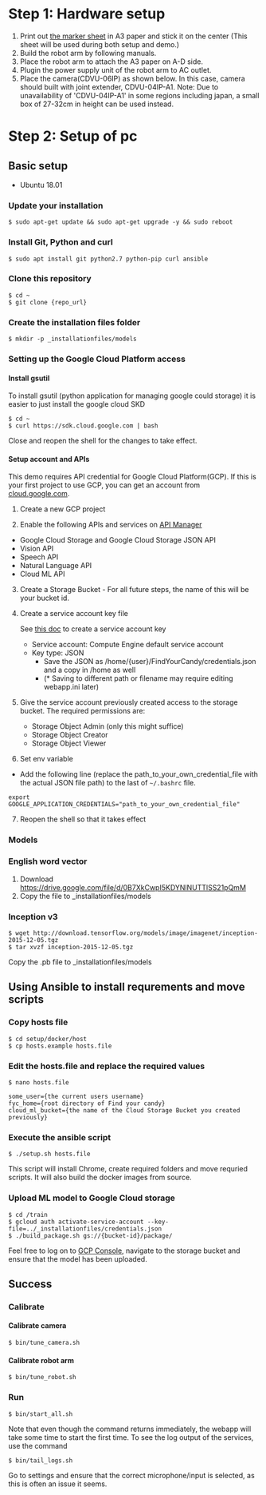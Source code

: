 # Step 1: Hardware setup
1. Print out [the marker sheet](./setup/image/marker_paper.pdf) in A3 paper and stick it on the center
(This sheet will be used during both setup and demo.)
2. Build the robot arm by following manuals.
3. Place the robot arm to attach the A3 paper on A-D side.
4. Plugin the power supply unit of the robot arm to AC outlet.
5. Place the camera(CDVU-06IP) as shown below. In this case, camera should built with joint extender, CDVU-04IP-A1.
Note: Due to unavailability of 'CDVU-04IP-A1' in some regions including japan, a small box of 27-32cm in height can be used instead.

# Step 2: Setup of pc

## Basic setup

* Ubuntu 18.01

### Update your installation
```
$ sudo apt-get update && sudo apt-get upgrade -y && sudo reboot
```

### Install Git, Python and curl
```
$ sudo apt install git python2.7 python-pip curl ansible
```

### Clone this repository
```
$ cd ~
$ git clone {repo_url}
```

### Create the installation files folder
```
$ mkdir -p _installationfiles/models
```

###  Setting up the Google Cloud Platform access


#### Install gsutil
To install gsutil (python application for managing google could storage) it is easier to just install the google cloud SKD

```
$ cd ~
$ curl https://sdk.cloud.google.com | bash
```

Close and reopen the shell for the changes to take effect.

#### Setup account and APIs
This demo requires API credential for Google Cloud Platform(GCP). If this is your first project to use GCP, you can get an account from [cloud.google.com](https://cloud.google.com/).

1. Create a new GCP project

2. Enable the following APIs and services on [API Manager](https://support.google.com/cloud/answer/6158841)
  - Google Cloud Storage and Google Cloud Storage JSON API
  - Vision API
  - Speech API
  - Natural Language API
  - Cloud ML API

3. Create a Storage Bucket - For all future steps, the name of this will be your bucket id.

4. Create a service account key file

    See [this doc](https://cloud.google.com/vision/docs/common/auth#set_up_a_service_account) to create a service account key
    - Service account: Compute Engine default service account
    - Key type: JSON
      - Save the JSON as /home/{user}/FindYourCandy/credentials.json and a copy in /home as well
      - (* Saving to different path or filename may require editing webapp.ini later)



5. Give the service account previously created access to the storage bucket. The required permissions are: 
    - Storage Object Admin (only this might suffice) 
    - Storage Object Creator
    - Storage Object Viewer

6. Set env variable
  - Add the following line (replace the path_to_your_own_credential_file with the actual JSON file path) to the last of `~/.bashrc` file.  

  ```
  export GOOGLE_APPLICATION_CREDENTIALS="path_to_your_own_credential_file"
  ```

7. Reopen the shell so that it takes effect


### Models

### English word vector
1. Download https://drive.google.com/file/d/0B7XkCwpI5KDYNlNUTTlSS21pQmM 
2. Copy the file to _installationfiles/models

### Inception v3
```
$ wget http://download.tensorflow.org/models/image/imagenet/inception-2015-12-05.tgz
$ tar xvzf inception-2015-12-05.tgz
```
Copy the .pb file to _installationfiles/models



## Using Ansible to install requrements and move scripts

### Copy hosts file
```
$ cd setup/docker/host
$ cp hosts.example hosts.file
```

### Edit the hosts.file and replace the required values
```
$ nano hosts.file

some_user={the current users username}
fyc_home={root directory of Find your candy}
cloud_ml_bucket={the name of the Cloud Storage Bucket you created previously}
```



### Execute the ansible script
```
$ ./setup.sh hosts.file
```

This script will install Chrome, create required folders and move requried scripts. It will also build the docker images from source. 



### Upload ML model to Google Cloud storage 
```
$ cd /train
$ gcloud auth activate-service-account --key-file=../_installationfiles/credentials.json
$ ./build_package.sh gs://{bucket-id}/package/
```
Feel free to log on to [GCP Console](https://cloud.google.com), navigate to the storage bucket and ensure that the model has been uploaded. 


## Success

### Calibrate

#### Calibrate camera
```
$ bin/tune_camera.sh
```

#### Calibrate robot arm
```
$ bin/tune_robot.sh
```

### Run
```
$ bin/start_all.sh
```
Note that even though the command returns immediately, the webapp will take some time to start the first time.
To see the log output of the services, use the command
```
$ bin/tail_logs.sh
```

Go to settings and ensure that the correct microphone/input is selected, as this is often an issue it seems. 
